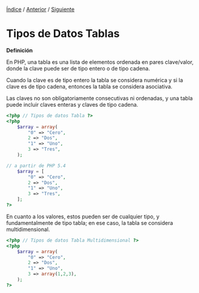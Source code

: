 [Índice](../readme.md) / [Anterior](../tipo-datos/tipos_datos_especiales.md) / [Siguiente](../tipo-datos/tipo_datos_tablas_numericas_ordenadas)

# Tipos de Datos Tablas

**Definición**

En PHP, una tabla es una lista de elementos ordenada en pares clave/valor, donde la clave puede ser de tipo entero o de tipo cadena.

Cuando la clave es de tipo entero la tabla se considera numérica y si la clave es de tipo cadena, entonces la tabla se considera asociativa. 

Las claves no son obligatoriamente consecutivas ni ordenadas, y una tabla puede incluir claves enteras y claves de tipo cadena.

```php
<?php // Tipos de datos Tabla ?>
<?php 
    $array = array(
        "0" => "Cero",
        2 => "Dos",
        "1" => "Uno",
        3 => "Tres",
    );

// a partir de PHP 5.4
    $array = [
        "0" => "Cero",
        2 => "Dos",
        "1" => "Uno",
        3 => "Tres",
    ];
?>
```

En cuanto a los valores, estos pueden ser de cualquier tipo, y fundamentalmente de tipo tabla; en ese caso, la tabla se considera multidimensional.

```php
<?php // Tipos de datos Tabla Multidimensional ?>
<?php 
    $array = array(
        "0" => "Cero",
        2 => "Dos",
        "1" => "Uno",
        3 => array(1,2,3),
    );
?>
```
